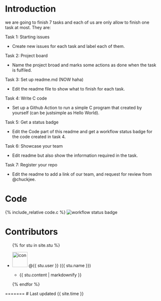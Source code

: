 # Introduction
we are going to finish 7 tasks and each of us are only allow to finish one task at most.
They are:

Task 1: Starting issues
- Create new issues for each task and label each of them.

Task 2: Project board 
- Name the project broad and marks some actions as done when the task is fulfiled.

Task 3: Set up readme.md (NOW haha)
- Edit the readme file to show what to finish for each task.

Task 4: Write C code
- Set up a Github Action to run a simple C program that created by yourself (can be justsimple as Hello World). 

Task 5: Get a status badge
- Edit the Code part of this readme and get a workflow status badge for the code created in task 4.

Task 6: Showcase your team 
- Edit readme but also show the information required in the task.  

Task 7: Register your repo
- Edit the readme to add a link of our team, and request for review from @chuckjee.
# Code
{% include_relative code.c %}
![workflow status badge](https://github.com/csci3251-2023/project-team-g/actions/workflows/c-cpp.yml/badge.svg)
# Contributors
<ul>
{% for stu in site.stu %} 
    <li>
        <p>
         <img src="{{stu.image}}" alt="icon" width="50" height="50"> @{{ stu.user }}  ({{ stu.name }})
        </p>
      <ul><li><p>{{ stu.content | markdownify }}</p></li></ul>
  </li>
{% endfor %}
</ul>
=======
# Last updated 
{{ site.time }}

 
